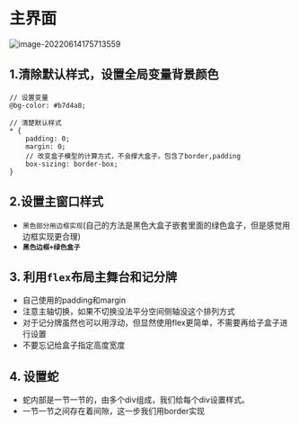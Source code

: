 # 主界面

![image-20220614175713559](C:\Users\zayn\AppData\Roaming\Typora\typora-user-images\image-20220614175713559.png)

## 1.清除默认样式，设置全局变量背景颜色

``` less
// 设置变量
@bg-color: #b7d4a8;

// 清楚默认样式
* {
    padding: 0;
    margin: 0;
    // 改变盒子模型的计算方式，不会撑大盒子。包含了border,padding
    box-sizing: border-box;
}

```



## 2.设置主窗口样式

- `黑色部分用边框实现`(自己的方法是黑色大盒子嵌套里面的绿色盒子，但是感觉用边框实现更合理)
- **`黑色边框+绿色盒子`**

## 3. 利用`flex`布局主舞台和记分牌

- 自己使用的padding和margin
- 注意主轴切换，如果不切换没法平分空间侧轴没这个排列方式
- 对于记分牌虽然也可以用浮动，但显然使用flex更简单，不需要再给子盒子进行设置
- 不要忘记给盒子指定高度宽度

## 4. 设置蛇

- 蛇内部是一节一节的，由多个div组成，我们给每个div设置样式。
- 一节一节之间存在着间隙，这一步我们用border实现
